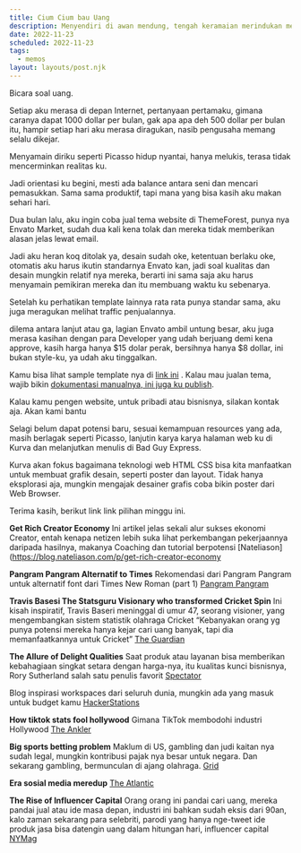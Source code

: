 ```yaml
---
title: Cium Cium bau Uang
description: Menyendiri di awan mendung, tengah keramaian merindukan meratapi seseorang
date: 2022-11-23
scheduled: 2022-11-23
tags:
  - memos
layout: layouts/post.njk
---
```


Bicara soal uang.

Setiap aku merasa di depan Internet, pertanyaan pertamaku, gimana caranya dapat 1000 dollar per bulan, gak apa apa deh 500 dollar per bulan itu, hampir setiap hari aku merasa diragukan, nasib pengusaha memang selalu dikejar.

Menyamain diriku seperti Picasso hidup nyantai, hanya melukis, terasa tidak mencerminkan realitas ku.

Jadi orientasi ku begini, mesti ada balance antara seni dan mencari pemasukkan. Sama sama produktif, tapi mana yang bisa kasih aku makan sehari hari.

Dua bulan lalu, aku ingin coba jual tema website di ThemeForest, punya nya Envato Market, sudah dua kali kena tolak dan mereka tidak memberikan alasan jelas lewat email.

Jadi aku heran koq ditolak ya, desain sudah oke, ketentuan berlaku oke, otomatis aku harus ikutin standarnya Envato kan, jadi soal kualitas dan desain mungkin relatif nya mereka, berarti ini sama saja aku harus menyamain pemikiran mereka dan itu membuang waktu ku sebenarya. 

Setelah ku perhatikan template lainnya rata rata punya standar sama, aku juga meragukan melihat traffic penjualannya.

dilema antara lanjut atau ga, lagian Envato ambil untung besar, aku juga merasa kasihan dengan para Developer yang udah berjuang demi kena approve, kasih harga hanya $15 dolar perak, bersihnya hanya $8 dollar, ini bukan style-ku, ya udah aku tinggalkan.

Kamu bisa lihat sample template nya di [link ini](https://tulip-theme.literasistudio.workers.dev/) . Kalau mau jualan tema, wajib bikin [dokumentasi manualnya, ini juga ku publish](https://hijau-themedocs.pages.dev/).

Kalau kamu pengen website, untuk pribadi atau bisnisnya, silakan kontak aja. Akan kami bantu

Selagi belum dapat potensi baru, sesuai kemampuan resources yang ada, masih berlagak seperti Picasso, lanjutin karya karya halaman web ku di Kurva dan melanjutkan menulis di Bad Guy Express.

Kurva akan fokus bagaimana teknologi web HTML CSS bisa kita manfaatkan untuk membuat grafik desain, seperti poster dan layout. Tidak hanya eksplorasi aja, mungkin mengajak desainer grafis coba bikin poster dari Web Browser.

Terima kasih, berikut link link pilihan minggu ini.

**Get Rich Creator Economy** Ini artikel jelas sekali alur sukses ekonomi Creator, entah kenapa netizen lebih suka lihat perkembangan pekerjaannya daripada hasilnya, makanya Coaching dan tutorial berpotensi [Nateliason](https://blog.nateliason.com/p/get-rich-creator-economy

**Pangram Pangram Alternatif to Times** Rekomendasi dari Pangram Pangram untuk alternatif font dari Times New Roman (part 1) [Pangram Pangram](https://pangrampangram.com/blogs/journal/alternatives-to-times)

**Travis Basesi The Statsguru Visionary who transformed Cricket Spin** Ini kisah inspiratif, Travis Baseri meninggal di umur 47, seorang visioner, yang mengembangkan sistem statistik olahraga Cricket “Kebanyakan orang yg punya potensi mereka hanya kejar cari uang banyak, tapi dia memanfaatkannya untuk Cricket” [The Guardian](https://www.theguardian.com/sport/2022/nov/02/travis-bavesi-the-statsguru-visionary-who-transformed-cricket-spin)

**The Allure of Delight Qualities** Saat produk atau layanan bisa memberikan kebahagiaan singkat setara dengan harga-nya, itu kualitas kunci bisnisnya, Rory Sutherland salah satu penulis favorit [Spectator](https://www.spectator.co.uk/article/the-allure-of-delight-qualities/)

Blog inspirasi workspaces dari seluruh dunia, mungkin ada yang masuk untuk budget kamu [HackerStations](https://hackerstations.com/)

**How tiktok stats fool hollywood** Gimana TikTok membodohi industri Hollywood [The Ankler](https://theankler.com/p/fail-how-tiktok-stats-fool-hollywood)

**Big sports betting problem** Maklum di US, gambling dan judi kaitan nya sudah legal, mungkin kontribusi pajak nya besar untuk negara. Dan sekarang gambling, bermunculan di ajang olahraga. [Grid](https://www.grid.news/story/science/2022/11/06/the-nfls-big-sports-betting-problem-how-footballs-embrace-of-gambling-is-making-a-bad-situation-worse/)

**Era sosial media meredup** [The Atlantic](https://www.theatlantic.com/technology/archive/2022/11/twitter-facebook-social-media-decline/672074/)

**The Rise of Influencer Capital** Orang orang ini pandai cari uang, mereka pandai jual atau ide masa depan, industri ini bahkan sudah eksis dari 90an, kalo zaman sekarang para selebriti, parodi yang hanya nge-tweet ide produk jasa bisa datengin uang dalam hitungan hari, influencer capital [NYMag](https://nymag.com/intelligencer/2022/11/the-rise-of-influencer-capital.html)


